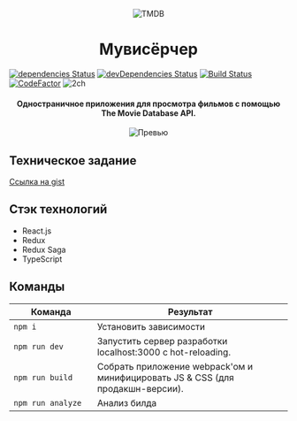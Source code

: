 <p align="center">
  <img src="" alt="TMDB">
</p>
<h1 align="center">Мувисёрчер</h1>


[![dependencies Status](https://david-dm.org/webistomin/react-movie-app/status.svg)](https://david-dm.org/webistomin/react-movie-app)
[![devDependencies Status](https://david-dm.org/webistomin/react-movie-app/dev-status.svg)](https://david-dm.org/webistomin/react-movie-app?type=dev)
[![Build Status](https://travis-ci.com/webistomin/react-movie-app.svg?branch=master)](https://travis-ci.com/webistomin/react-movie-app)
[![CodeFactor](https://www.codefactor.io/repository/github/webistomin/react-movie-app/badge)](https://www.codefactor.io/repository/github/webistomin/react-movie-app)
![2ch](https://img.shields.io/static/v1?label=Sup&message=2ch.hk/wrk&color=orange)

<h4 align="center">
Одностраничное приложения для просмотра фильмов с помощью The Movie Database API.   
</h4>

<p align="center">
<img alt='Превью' src="https://github.com/webistomin/react-movie-app/blob/master/docs/preview.png">
</p>

## Техническое задание

[Ссылка на gist](https://gist.github.com/krambertech/ecb3890824fd7ada0f4ec1ff55125758)

## Стэк технологий

* React.js
* Redux
* Redux Saga
* TypeScript

## Команды

<table>
  <thead>
    <tr>
      <th>Команда</th>
      <th>Результат</th>
    </tr>
  </thead>
  <tbody>
    <tr>
      <td width="30%"><code>npm i</code></td>
      <td>Установить зависимости</td>
    </tr>
    <tr>
      <td><code>npm run dev</code></td>
      <td>Запустить сервер разработки localhost:3000 с hot-reloading.</td>
    </tr>
    <tr>
      <td><code>npm run build</code></td>
      <td>Собрать приложение webpack'ом и минифицировать JS & CSS (для продакшн-версии).</td>
    </tr>
    <tr>
      <td><code>npm run analyze</code></td>
      <td>Анализ билда</td>
    </tr>
  </tbody>
</table>



